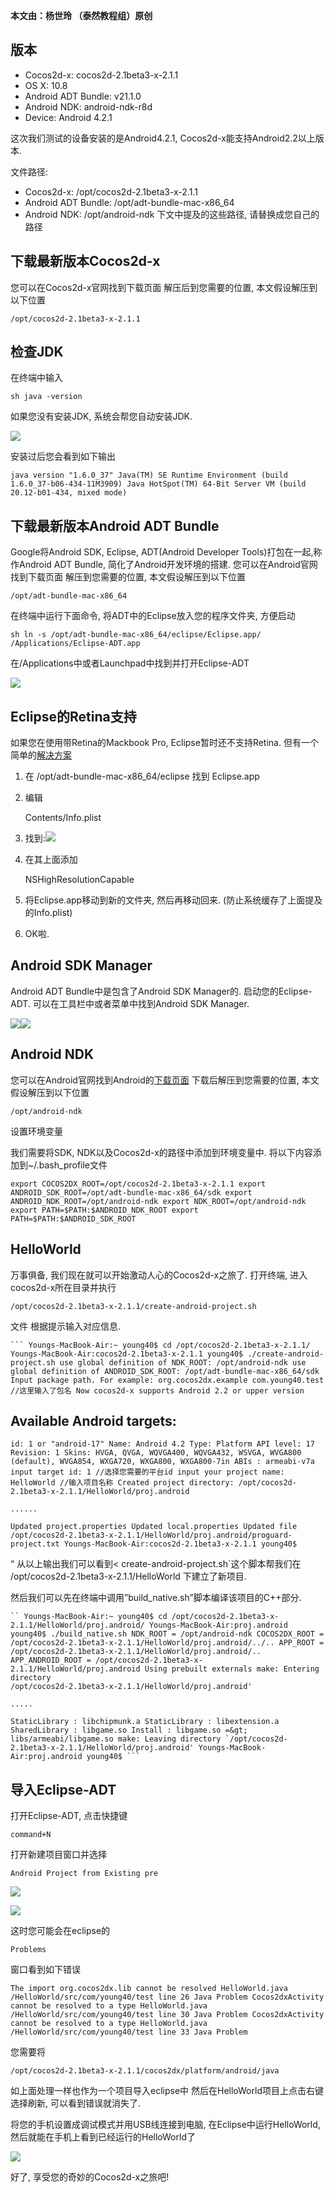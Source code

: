 **本文由：杨世玲 （泰然教程组）原创**

## 版本 ##

- Cocos2d-x: cocos2d-2.1beta3-x-2.1.1
- OS X: 10.8
- Android ADT Bundle: v21.1.0
- Android NDK: android-ndk-r8d
- Device: Android 4.2.1

这次我们测试的设备安装的是Android4.2.1, Cocos2d-x能支持Android2.2以上版本.

文件路径:

- Cocos2d-x: /opt/cocos2d-2.1beta3-x-2.1.1
- Android ADT Bundle: /opt/adt-bundle-mac-x86_64
- Android NDK: /opt/android-ndk 下文中提及的这些路径, 请替换成您自己的路径

## 下载最新版本Cocos2d-x ##

您可以在Cocos2d-x官网找到下载页面
 解压后到您需要的位置, 本文假设解压到以下位置

	/opt/cocos2d-2.1beta3-x-2.1.1


## 检查JDK ##

在终端中输入

	sh java -version


如果您没有安装JDK, 系统会帮您自动安装JDK.

![](./res/set-up-c-a-osx-001-jdk.png)


安装过后您会看到如下输出

	java version "1.6.0_37" Java(TM) SE Runtime Environment (build 1.6.0_37-b06-434-11M3909) Java HotSpot(TM) 64-Bit Server VM (build 20.12-b01-434, mixed mode)


## 下载最新版本Android ADT Bundle ##

Google将Android SDK, Eclipse, ADT(Android Developer Tools)打包在一起,称作Android ADT Bundle, 简化了Android开发环境的搭建.
您可以在Android官网找到下载页面
 解压到您需要的位置, 本文假设解压到以下位置

	/opt/adt-bundle-mac-x86_64


在终端中运行下面命令, 将ADT中的Eclipse放入您的程序文件夹, 方便启动

	sh ln -s /opt/adt-bundle-mac-x86_64/eclipse/Eclipse.app/ /Applications/Eclipse-ADT.app


在/Applications中或者Launchpad中找到并打开Eclipse-ADT

![](./res/set-up-c-a-osx-002-adt.png)

## Eclipse的Retina支持 ##

如果您在使用带Retina的Mackbook Pro, Eclipse暂时还不支持Retina. 但有一个简单的[解决方案](https://bugs.eclipse.org/bugs/show_bug.cgi?id=382972)

1. 在 /opt/adt-bundle-mac-x86_64/eclipse 找到 Eclipse.app
2. 编辑

	Contents/Info.plist

3. 找到:![](./res/Snip20130603_2.png)

4. 在其上面添加 

	NSHighResolutionCapable

5. 将Eclipse.app移动到新的文件夹, 然后再移动回来. (防止系统缓存了上面提及的Info.plist)
6. OK啦.

## Android SDK Manager ##

Android ADT Bundle中是包含了Android SDK Manager的. 启动您的Eclipse-ADT. 可以在工具栏中或者菜单中找到Android SDK Manager.

![](./res/set-up-c-a-osx-003-sdk-1.png)![](./set-up-c-a-osx-004-sdk-2.png)

## Android NDK ##

您可以在Android官网找到Android的[下载页面](http://developer.android.com/tools/sdk/ndk/index.html)
下载后解压到您需要的位置, 本文假设解压到以下位置

	/opt/android-ndk


设置环境变量

我们需要将SDK, NDK以及Cocos2d-x的路径中添加到环境变量中. 将以下内容添加到~/.bash_profile文件

	export COCOS2DX_ROOT=/opt/cocos2d-2.1beta3-x-2.1.1 export ANDROID_SDK_ROOT=/opt/adt-bundle-mac-x86_64/sdk export ANDROID_NDK_ROOT=/opt/android-ndk export NDK_ROOT=/opt/android-ndk export PATH=$PATH:$ANDROID_NDK_ROOT export PATH=$PATH:$ANDROID_SDK_ROOT


## HelloWorld ##

万事俱备, 我们现在就可以开始激动人心的Cocos2d-x之旅了.
打开终端, 进入cocos2d-x所在目录并执行

	/opt/cocos2d-2.1beta3-x-2.1.1/create-android-project.sh


文件
 根据提示输入对应信息.

	``` Youngs-MacBook-Air:~ young40$ cd /opt/cocos2d-2.1beta3-x-2.1.1/ Youngs-MacBook-Air:cocos2d-2.1beta3-x-2.1.1 young40$ ./create-android-project.sh use global definition of NDK_ROOT: /opt/android-ndk use global definition of ANDROID_SDK_ROOT: /opt/adt-bundle-mac-x86_64/sdk Input package path. For example: org.cocos2dx.example com.young40.test //这里输入了包名 Now cocos2d-x supports Android 2.2 or upper version


## Available Android targets: ##

	id: 1 or "android-17" Name: Android 4.2 Type: Platform API level: 17 Revision: 1 Skins: HVGA, QVGA, WQVGA400, WQVGA432, WSVGA, WVGA800 (default), WVGA854, WXGA720, WXGA800, WXGA800-7in ABIs : armeabi-v7a input target id: 1 //选择您需要的平台id input your project name: HelloWorld //输入项目名称 Created project directory: /opt/cocos2d-2.1beta3-x-2.1.1/HelloWorld/proj.android
	 
	......
	 
	Updated project.properties Updated local.properties Updated file /opt/cocos2d-2.1beta3-x-2.1.1/HelloWorld/proj.android/proguard-project.txt Youngs-MacBook-Air:cocos2d-2.1beta3-x-2.1.1 young40$


“ 从以上输出我们可以看到<
create-android-project.sh`这个脚本帮我们在 /opt/cocos2d-2.1beta3-x-2.1.1/HelloWorld 下建立了新项目.

然后我们可以先在终端中调用”build_native.sh”脚本编译该项目的C++部分.

	`` Youngs-MacBook-Air:~ young40$ cd /opt/cocos2d-2.1beta3-x-2.1.1/HelloWorld/proj.android/ Youngs-MacBook-Air:proj.android young40$ ./build_native.sh NDK_ROOT = /opt/android-ndk COCOS2DX_ROOT = /opt/cocos2d-2.1beta3-x-2.1.1/HelloWorld/proj.android/../.. APP_ROOT = /opt/cocos2d-2.1beta3-x-2.1.1/HelloWorld/proj.android/.. APP_ANDROID_ROOT = /opt/cocos2d-2.1beta3-x-2.1.1/HelloWorld/proj.android Using prebuilt externals make: Entering directory
	/opt/cocos2d-2.1beta3-x-2.1.1/HelloWorld/proj.android'
	 
	.....
	
	StaticLibrary : libchipmunk.a StaticLibrary : libextension.a SharedLibrary : libgame.so Install : libgame.so =&gt; libs/armeabi/libgame.so make: Leaving directory `/opt/cocos2d-2.1beta3-x-2.1.1/HelloWorld/proj.android' Youngs-MacBook-Air:proj.android young40$ ```


## 导入Eclipse-ADT ##

打开Eclipse-ADT, 点击快捷键

	command+N


打开新建项目窗口并选择

	Android Project from Existing pre


![](./res/set-up-c-a-osx-005-helloworld-1.png)

![](./res/set-up-c-a-osx-006-helloworld-2.png)

这时您可能会在eclipse的

	Problems


窗口看到如下错误

	The import org.cocos2dx.lib cannot be resolved HelloWorld.java /HelloWorld/src/com/young40/test line 26 Java Problem Cocos2dxActivity cannot be resolved to a type HelloWorld.java /HelloWorld/src/com/young40/test line 30 Java Problem Cocos2dxActivity cannot be resolved to a type HelloWorld.java /HelloWorld/src/com/young40/test line 33 Java Problem


您需要将

	/opt/cocos2d-2.1beta3-x-2.1.1/cocos2dx/platform/android/java


如上面处理一样也作为一个项目导入eclipse中
 然后在HelloWorld项目上点击右键选择刷新, 可以看到错误就消失了.

将您的手机设置成调试模式并用USB线连接到电脑, 在Eclipse中运行HelloWorld, 然后就能在手机上看到已经运行的HelloWorld了

![](./res/set-up-c-a-osx-007-screen.png)

好了, 享受您的奇妙的Cocos2d-x之旅吧!

